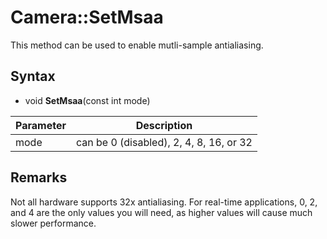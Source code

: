 # Camera::SetMsaa

This method can be used to enable mutli-sample antialiasing.

## Syntax

- void **SetMsaa**(const int mode)

| Parameter | Description | 
|---|---|
| mode | can be 0 (disabled), 2, 4, 8, 16, or 32 |

## Remarks

Not all hardware supports 32x antialiasing. For real-time applications, 0, 2, and 4 are the only values you will need, as higher values will cause much slower performance.
